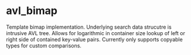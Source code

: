 # avl_bimap
Template bimap implementation. Underlying search data strucutre is intrusive AVL tree.
Allows for logarithmic in container size lookup of left or right side of contained key-value pairs.
Currently only supports copyable types for custom comparisons.
